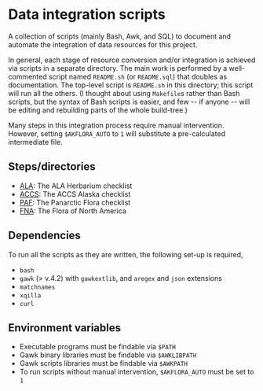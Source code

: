 # Data integration scripts

A collection of scripts (mainly Bash, Awk, and SQL) to document and
automate the integration of data resources for this project.

In general, each stage of resource conversion and/or integration is
achieved via scripts in a separate directory. The main work is
performed by a well-commented script named `README.sh` (or
`README.sql`) that doubles as documentation.  The top-level script is
`README.sh` in this directory; this script will run all the others. (I
thought about using `Makefile`s rather than Bash scripts, but the
syntax of Bash scripts is easier, and few -- if anyone -- will be
editing and rebuilding parts of the whole build-tree.)

Many steps in this integration process require manual
intervention. However, setting `$AKFLORA_AUTO` to `1` will substitute
a pre-calculated intermediate file.

## Steps/directories

 * [ALA](./ALA): The ALA Herbarium checklist 
 * [ACCS](./ACCS): The ACCS Alaska checklist 
 * [PAF](./PAF): The Panarctic Flora checklist
 * [FNA](./FNA): The Flora of North America

## Dependencies

To run all the scripts as they are written, the following set-up is
required,

 * `bash`
 * `gawk` (> v.4.2) with `gawkextlib`, and `aregex` and `json` extensions
 * `matchnames`
 * `xqilla`
 * `curl`

## Environment variables
 
 * Executable programs must be findable via `$PATH`
 * Gawk binary libraries must be findable via `$AWKLIBPATH`
 * Gawk scripts libraries must be findable via `$AWKPATH`
 * To run scripts without manual intervention, `$AKFLORA_AUTO` must be
   set to `1`
